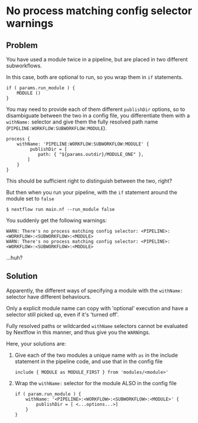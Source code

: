 # No process matching config selector warnings

## Problem

You have used a module twice in a pipeline, but are placed in two different subworkflows.

In this case, both are optional to run, so you wrap them in `if` statements.

```nextflow
if ( params.run_module ) {
    MODULE ()
}
```

You may need to provide each of them different `publishDir` options, so to disambiguate between the two in a config file, you differentiate them with a `withName:` selector and give them the fully resolved path name (`PIPELINE:WORKFLOW:SUBWORKFLOW:MODULE`).

```nextflow
process {
    withName: 'PIPELINE:WORKFLOW:SUBWORKFLOW:MODULE' {
         publishDir = [
            path: { "${params.outdir}/MODULE_ONE" },
        ]
    }
}
```

This should be sufficient right to distinguish between the two, right?

But then when you run your pipeline, with the `if` statement around the module set to `false`

```console
$ nextflow run main.nf --run_module false
```

You suddenly get the following warnings:

```console
WARN: There's no process matching config selector: <PIPELINE>:<WORKFLOW>:<SUBWORKFLOW>:<MODULE>
WARN: There's no process matching config selector: <PIPELINE>:<WORKFLOW>:<SUBWORKFLOW>:<MODULE>
```

...huh?

## Solution

Apparently, the different ways of specifying a module with the `withName:` selector have different behaviours.

Only a explicit module name can copy with 'optional' execution and have a selector still picked up, even if it's 'turned off'.

Fully resolved paths or wildcarded `withName` selectors cannot be evaluated by Nextflow in this manner, and thus give you the `WARN`ings.

Here, your solutions are:

1. Give each of the two modules a unique name with `as` in the include statement in the pipeline code, and use that in the config file

    ```nextflow
    include { MODULE as MODULE_FIRST } from 'modules/<module>'
    ```

2. Wrap the `withName:` selector for the module ALSO in the config file

    ```
    if ( param.run_module ) {
        withName: '<PIPELINE>:<WORKFLOW>:<SUBWORKFLOW>:<MODULE>' {
            publishDir = [ <...options...>]
        }
    }
    ```
